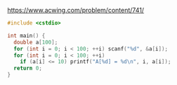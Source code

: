 https://www.acwing.com/problem/content/741/

```c++
#include <cstdio>

int main() {
  double a[100];
  for (int i = 0; i < 100; ++i) scanf("%d", &a[i]);
  for (int i = 0; i < 100; ++i)
    if (a[i] <= 10) printf("A[%d] = %d\n", i, a[i]);
  return 0;
}
```
